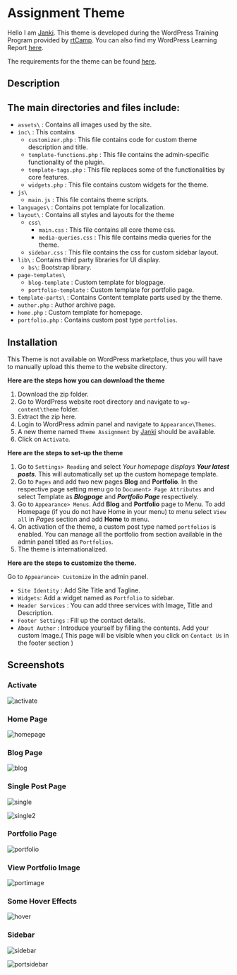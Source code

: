 # **Assignment Theme**

Hello I am [Janki](https://janki1028.wordpress.com/).
This theme is developed during the WordPress Training Program provided by [rtCamp](https://rtcamp.com). You can also find my WordPress Learning Report [here](). 

The requirements for the theme can be found [here](https://learn.rtcamp.com/topic/task-theme-development-assignment/).

## **Description**
## The main directories and files include:
+ `assets\` : Contains all images used by the site.
+ `inc\` : This contains 
  + `customizer.php` : This file contains code for custom theme description and title.
  + `template-functions.php` : This file contains the admin-specific functionality of the plugin.
  + `template-tags.php` : This file replaces some of the functionalities by core features.
  + `widgets.php` : This file contains custom widgets for the theme.
+ `js\`
    + `main.js` : This file contains theme scripts.
+ `languages\` : Contains pot template for localization.
+ `layout\` : Contains all styles and layouts for the theme
    + `css\` 
        + `main.css` : This file contains all core theme css.
        + `media-queries.css` : This file contains media queries for the theme.
    + `sidebar.css` : This file contains the css for custom sidebar layout.
+ `lib\` : Contains third party libraries for UI display.
    + `bs\`: Bootstrap library.
+ `page-templates\`
    + `blog-template` : Custom template for blogpage.
    + `portfolio-template` : Custom template for portfolio page.
+ `template-parts\` : Contains Content template parts used by the theme.
+ `author.php` : Author archive page.
+ `home.php` : Custom template for homepage. 
+ `portfolio.php` : Contains custom post type `portfolios`.

## **Installation**
This Theme is not available on WordPress marketplace, thus you will have to manually upload this theme to the website directory. 

**Here are the steps how you can download the theme**
  1. Download the zip folder.
  2. Go to WordPress website root directory and navigate to `wp-content\theme` folder.
  3. Extract the zip here.
  4. Login to WordPress admin panel and navigate to `Appearance\Themes`.
  5. A new theme named `Theme Assignment` by [Janki](https://janki1028.wordpress.com/) should be available.
  6. Click on `Activate`.
  
**Here are the steps to set-up the theme**
  1. Go to `Settings> Reading` and select *Your homepage displays **Your latest posts***. This will automatically set up the custom homepage template.
  2. Go to `Pages` and add two new pages **Blog** and **Portfolio**. In the respective page setting menu go to `Document> Page Attributes` and select Template as ***Blogpage*** and ***Portfolio Page*** respectively.
  3.  Go to `Appearance> Menus`. Add **Blog** and **Portfolio** page to Menu. To add Homepage (if you do not have Home in your menu) to menu select `View all` in *Pages* section and add **Home** to menu.
  4. On activation of the theme, a custom post type named `portfolios` is enabled. You can manage all the portfolio from section available in the admin panel titled as `Portfolios`. 
  5. The theme is internationalized.

**Here are the steps to customize the theme.**

Go to `Appearance> Customize` in the admin panel.
  + `Site Identity` : Add Site Title and Tagline.
  + `Widgets`: Add a widget named as `Portfolio` to sidebar.
  + `Header Services` : You can add three services with Image, Title and Description.
  + `Footer Settings` : Fill up the contact details.
  + `About Author` : Introduce yourself by filling the contents. Add your custom Image.( This page will be visible when you click on `Contact Us` in the footer section ) 

## **Screenshots**
### **Activate**

![activate](https://github.com/janki28/assignment-theme/blob/main/assets/theme%20intro.PNG)

### **Home Page**

![homepage](https://github.com/janki28/assignment-theme/blob/main/SCREENSHOTS/homepage.png)

### **Blog Page**

![blog](https://github.com/janki28/assignment-theme/blob/main/SCREENSHOTS/blogpage.png)

### **Single Post Page**

![single](https://github.com/janki28/assignment-theme/blob/main/SCREENSHOTS/singlepost2.png)

![single2](https://github.com/janki28/assignment-theme/blob/main/SCREENSHOTS/single%20post%20page.png)

### **Portfolio Page**

![portfolio](https://github.com/janki28/assignment-theme/blob/main/SCREENSHOTS/portfolio%20page.jpg)

### **View Portfolio Image**

![portimage](https://github.com/janki28/assignment-theme/blob/main/SCREENSHOTS/portfolio%20view.jpg)

### **Some Hover Effects**

![hover](https://github.com/janki28/assignment-theme/blob/main/SCREENSHOTS/hover.jpg)

### **Sidebar**

![sidebar](https://github.com/janki28/assignment-theme/blob/main/SCREENSHOTS/sidebar.jpg)

![portsidebar](https://github.com/janki28/assignment-theme/blob/main/SCREENSHOTS/portfolio-sidebar.png)
